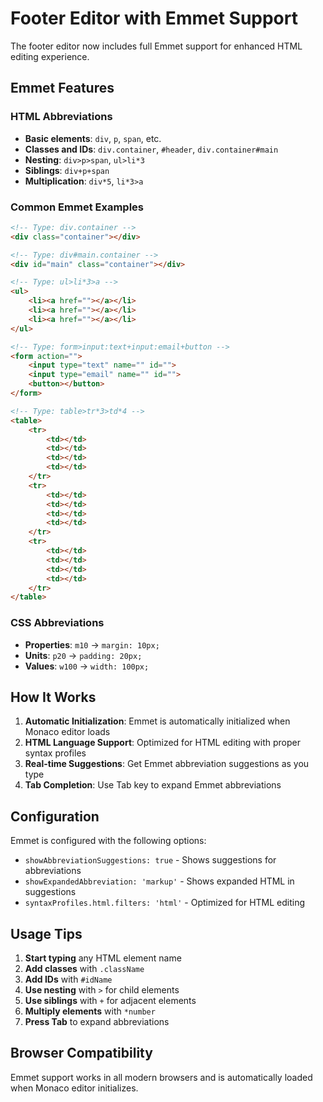 # Footer Editor with Emmet Support

The footer editor now includes full Emmet support for enhanced HTML editing experience.

## Emmet Features

### HTML Abbreviations
- **Basic elements**: `div`, `p`, `span`, etc.
- **Classes and IDs**: `div.container`, `#header`, `div.container#main`
- **Nesting**: `div>p>span`, `ul>li*3`
- **Siblings**: `div+p+span`
- **Multiplication**: `div*5`, `li*3>a`

### Common Emmet Examples

```html
<!-- Type: div.container -->
<div class="container"></div>

<!-- Type: div#main.container -->
<div id="main" class="container"></div>

<!-- Type: ul>li*3>a -->
<ul>
    <li><a href=""></a></li>
    <li><a href=""></a></li>
    <li><a href=""></a></li>
</ul>

<!-- Type: form>input:text+input:email+button -->
<form action="">
    <input type="text" name="" id="">
    <input type="email" name="" id="">
    <button></button>
</form>

<!-- Type: table>tr*3>td*4 -->
<table>
    <tr>
        <td></td>
        <td></td>
        <td></td>
        <td></td>
    </tr>
    <tr>
        <td></td>
        <td></td>
        <td></td>
        <td></td>
    </tr>
    <tr>
        <td></td>
        <td></td>
        <td></td>
        <td></td>
    </tr>
</table>
```

### CSS Abbreviations
- **Properties**: `m10` → `margin: 10px;`
- **Units**: `p20` → `padding: 20px;`
- **Values**: `w100` → `width: 100px;`

## How It Works

1. **Automatic Initialization**: Emmet is automatically initialized when Monaco editor loads
2. **HTML Language Support**: Optimized for HTML editing with proper syntax profiles
3. **Real-time Suggestions**: Get Emmet abbreviation suggestions as you type
4. **Tab Completion**: Use Tab key to expand Emmet abbreviations

## Configuration

Emmet is configured with the following options:
- `showAbbreviationSuggestions: true` - Shows suggestions for abbreviations
- `showExpandedAbbreviation: 'markup'` - Shows expanded HTML in suggestions
- `syntaxProfiles.html.filters: 'html'` - Optimized for HTML editing

## Usage Tips

1. **Start typing** any HTML element name
2. **Add classes** with `.className`
3. **Add IDs** with `#idName`
4. **Use nesting** with `>` for child elements
5. **Use siblings** with `+` for adjacent elements
6. **Multiply elements** with `*number`
7. **Press Tab** to expand abbreviations

## Browser Compatibility

Emmet support works in all modern browsers and is automatically loaded when Monaco editor initializes.
